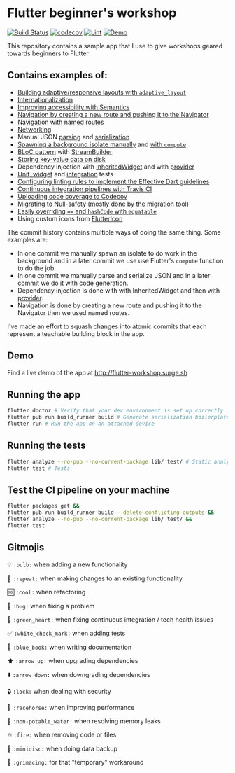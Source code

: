 # Flutter beginner's workshop

[![Build Status](https://travis-ci.com/toureholder/flutter_workshop.svg?branch=master)](https://travis-ci.com/toureholder/flutter_workshop)
[![codecov](https://codecov.io/gh/toureholder/flutter_workshop/branch/master/graph/badge.svg?token=XOk497Byof)](https://codecov.io/gh/toureholder/flutter_workshop)
[![Lint](https://img.shields.io/badge/style-pedantic-blue.svg)](https://github.com/dart-lang/pedantic)
[![Demo](https://img.shields.io/badge/live-demo-orange.svg)](http://flutter-workshop.surge.sh)

This repository contains a sample app that I use to give workshops geared towards beginners to Flutter

## Contains examples of:
* [Building adaptive/responsive layouts with `adaptive_layout`](https://github.com/toureholder/flutter_workshop/blob/master/lib/feature/login/login.dart#L46)
* [Internationalization](https://github.com/toureholder/flutter_workshop/commit/e593145c0adb89e9756a1218207db3d2e0f8cedc)
* [Improving accessibility with Semantics](https://github.com/toureholder/flutter_workshop/commit/0860dd7a79788f9b340361b922688a3aa74b5720)
* [Navigation by creating a new route and pushing it to the Navigator](https://github.com/toureholder/flutter_workshop/commit/4e93b50ede90788a3a4f9ce489c29543139ecedc)
* [Navigation with named routes](https://github.com/toureholder/flutter_workshop/commit/94c77b94bbc01d7d9c53cee7b6b517b06be8fd73)
* [Networking](https://github.com/toureholder/flutter_workshop/commit/be6a4c42a115dff214ad1060ba1b87fe68672b08)
* Manual JSON [parsing](https://github.com/toureholder/flutter_workshop/commit/cd046f7a80a23a0251c9d0ae7df100fb9e84f6bb) and [serialization](https://github.com/toureholder/flutter_workshop/commit/966b3ecf40a085e3a44b360d1edcb022932a5355)
* [Spawning a background isolate manually](https://github.com/toureholder/flutter_workshop/commit/c9c237c79c9f643b0d4eac085640085b48a87641) and [with `compute`](https://github.com/toureholder/flutter_workshop/commit/f42e14c3d396f01f1cb34c295ffd15da0e4f5294)
* [BLoC pattern](https://github.com/toureholder/flutter_workshop/commit/4ab67f6c3b44d919b5a97edd8431e057ac080b9f) with [StreamBuilder](https://github.com/toureholder/flutter_workshop/blob/master/lib/feature/home/home.dart#L113)
* [Storing key-value data on disk](https://github.com/toureholder/flutter_workshop/blob/master/lib/service/shared_preferences_storage.dart)
* Dependency injection with [InheritedWidget](https://github.com/toureholder/flutter_workshop/commit/80e73245529a2b99be06daace8dc0f39a9e3e64c) and with [provider](https://github.com/toureholder/flutter_workshop/blob/master/lib/base/dependencies.dart)
* [Unit, widget](https://github.com/toureholder/flutter_workshop/tree/master/test) and [integration](https://github.com/toureholder/flutter_workshop/blob/master/test_driver/app_test.dart) tests
* [Configuring linting rules to implement the Effective Dart guidelines](https://github.com/toureholder/flutter_workshop/commit/ccf6b86b02b9b80fa5316a2c212af9438ead7366)
* [Continuous integration pipelines with Travis CI](https://github.com/toureholder/flutter_workshop/blob/master/.travis.yml)
* [Uploading code coverage to Codecov](https://github.com/toureholder/flutter_workshop/commit/38f87f6ce4cdaa6f5a1efb801306ca5148d49392)
* [Migrating to Null-safety (mostly done by the migration tool)](https://github.com/toureholder/flutter_workshop/commit/1ec21dd0109b157b5c3af81ec22de8b5c007a191)
* [Easily overriding `==` and `hashCode` with `equatable`](./lib/model/user/user.dart)
* Using custom icons from [FlutterIcon](https://www.fluttericon.com/)

The commit history contains multiple ways of doing the same thing. Some examples are:
- In one commit we manually spawn an isolate to do work in the background and in a later commit we use use Flutter's `compute` function to do the job.
- In one commit we manually parse and serialize JSON and in a later commit we do it with code generation.
- Dependency injection is done with with InheritedWidget and then with [provider](https://github.com/rrousselGit/provider).
- Navigation is done by creating a new route and pushing it to the Navigator then we used named routes.

I've made an effort to squash changes into atomic commits that each represent a teachable building block in the app.

## Demo
Find a live demo of the app at http://flutter-workshop.surge.sh
  
## Running the app

```sh
flutter doctor # Verify that your dev environment is set up correctly
flutter pub run build_runner build # Generate serialization boilerplate code
flutter run # Run the app on an attached device
```

## Running the tests
```sh
flutter analyze --no-pub --no-current-package lib/ test/ # Static analysis
flutter test # Tests
```

## Test the CI pipeline on your machine
```sh
flutter packages get &&
flutter pub run build_runner build --delete-conflicting-outputs &&
flutter analyze --no-pub --no-current-package lib/ test/ &&
flutter test
```

## Gitmojis
:bulb: `:bulb:` when adding a new functionality

:repeat: `:repeat:` when making changes to an existing functionality

:cool: `:cool:` when refactoring

:bug: `:bug:` when fixing a problem

:green_heart: `:green_heart:` when fixing continuous integration / tech health issues

:white_check_mark: `:white_check_mark:` when adding tests

:blue_book: `:blue_book:` when writing documentation

:arrow_up: `:arrow_up:` when upgrading dependencies

:arrow_down: `:arrow_down:` when downgrading dependencies

:lock: `:lock:` when dealing with security

:racehorse: `:racehorse:` when improving performance

:non-potable_water: `:non-potable_water:` when resolving memory leaks

:fire: `:fire:` when removing code or files

:minidisc: `:minidisc:` when doing data backup

:grimacing: `:grimacing:` for that "temporary" workaround